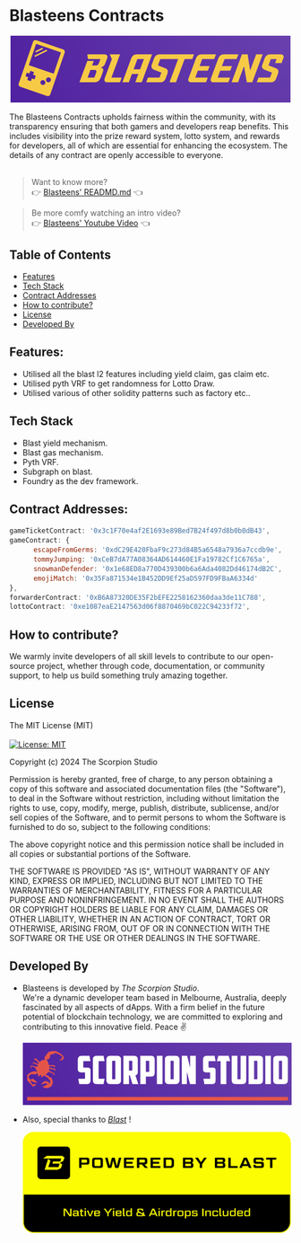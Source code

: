 # Blasteens Contracts
<p align="center">
  <img alt="Blasteens" src="public/images/blasteens.png" width="500" >
</p>
The Blasteens Contracts upholds fairness within the community, with its transparency ensuring that both gamers and developers reap benefits. This includes visibility into the prize reward system, lotto system, and rewards for developers, all of which are essential for enhancing the ecosystem. The details of any contract are openly accessible to everyone.
<br><br>

> Want to know more? <br>
> 👉 [Blasteens' READMD.md](https://github.com/future-web3/blasteens-ui) 👈

> Be more comfy watching an intro video?<br>
> 👉 [Blasteens' Youtube Video](url) 👈

## Table of Contents
* [Features](#features)
* [Tech Stack](#tech-stack)
* [Contract Addresses](#contract-addresses)
* [How to contribute?](#how-to-contribute)
* [License](#license)
* [Developed By](#developed-by)

## Features:
 - Utilised all the blast l2 features including yield claim, gas claim etc.
 - Utilised pyth VRF to get randomness for Lotto Draw.
 - Utilised various of other solidity patterns such as factory etc..

## Tech Stack
 - Blast yield mechanism.
 - Blast gas mechanism.
 - Pyth VRF.
 - Subgraph on blast.
 - Foundry as the dev framework.

## Contract Addresses:
```javascript
gameTicketContract: '0x3c1F70e4af2E1693e89Bed7B24f497d8b0b0dB43',
gameContract: {
      escapeFromGerms: '0xdC29E420FbaF9c273d84B5a6548a7936a7ccdb9e',
      tommyJumping: '0xCeB7dA77A08364AD614460E1Fa19782Cf1C6765a',
      snowmanDefender: '0x1e68ED8a770D439300b6a6Ada4082Dd46174dB2C',
      emojiMatch: '0x35Fa871534e1B452DD9Ef25aD597FD9FBaA6334d'
},
forwarderContract: '0xB6A87320DE35F2bEFE2258162360daa3de11C788',
lottoContract: '0xe1087eaE2147563d06f8870469bC022C94233f72',

```

## How to contribute?
We warmly invite developers of all skill levels to contribute to our open-source project, whether through code, documentation, or community support, to help us build something truly amazing together.

## License
The MIT License (MIT)
<br>
<br>
[![License: MIT](https://img.shields.io/badge/License-MIT-yellow.svg)](https://opensource.org/licenses/MIT)

Copyright (c) 2024 The Scorpion Studio

Permission is hereby granted, free of charge, to any person obtaining a copy of this software and associated documentation files (the "Software"), to deal in the Software without restriction, including without limitation the rights to use, copy, modify, merge, publish, distribute, sublicense, and/or sell copies of the Software, and to permit persons to whom the Software is furnished to do so, subject to the following conditions:

The above copyright notice and this permission notice shall be included in all copies or substantial portions of the Software.

THE SOFTWARE IS PROVIDED "AS IS", WITHOUT WARRANTY OF ANY KIND, EXPRESS OR IMPLIED, INCLUDING BUT NOT LIMITED TO THE WARRANTIES OF MERCHANTABILITY, FITNESS FOR A PARTICULAR PURPOSE AND NONINFRINGEMENT. IN NO EVENT SHALL THE AUTHORS OR COPYRIGHT HOLDERS BE LIABLE FOR ANY CLAIM, DAMAGES OR OTHER LIABILITY, WHETHER IN AN ACTION OF CONTRACT, TORT OR OTHERWISE, ARISING FROM, OUT OF OR IN CONNECTION WITH THE SOFTWARE OR THE USE OR OTHER DEALINGS IN THE SOFTWARE.

## Developed By
- Blasteens is developed by _The Scorpion Studio_. \
We're a dynamic developer team based in Melbourne, Australia, deeply fascinated by all aspects of dApps. With a firm belief in the future potential of blockchain technology, we are committed to exploring and contributing to this innovative field. Peace ✌️
  <p align="left">
    <img alt="Scorpion Studio" src="public/images/scorpion-studio.png" width="500" >
  </p>
- Also, special thanks to _[Blast](https://blast.io/en)_ !
  <p align="left">
    <img alt="Blast" src="public/images/blast.svg" width="500" >
  </p>
